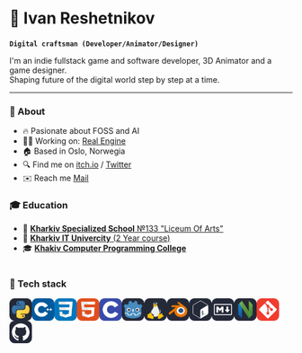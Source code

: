 


# 🪪 Ivan Reshetnikov

**`Digital craftsman (Developer/Animator/Designer)`**

I'm an indie fullstack game and software developer, 3D Animator and a game designer. \
Shaping future of the digital world step by step at a time.

---

### 🧐 About
* 🔥 Pasionate about FOSS and AI
* 👨‍💻 Working on: [Real Engine](https://github.com/ivan-resetnikov/Real-Engine)
* 🏠 Based in Oslo, Norwegia
* 🔍 Find me on [itch.io](mailto:ivan.resetnikov.alpha@gmail.com) / [Twitter](https://twitter.com/IvanResetikov)
* ✉️ Reach me [Mail](mailto:ivan.resetnikov.alpha@gmail.com)

### 🎓 Education
* 🏫 [**Kharkiv Specialized School** №133 "Liceum Of Arts"](https://mon.gov.ua/ua)
* 🎒 [**Kharkiv IT Univercity** (2 Year course)](https://ituniver.com/online-learning/about)
* 🎓 [**Khakiv Computer Programming College**](https://khpcc.com/)

#

### 🧰 Tech stack
<img align="left" src="https://github.com/tandpfun/skill-icons/blob/main/icons/Python-Dark.svg" width=40>
<img align="left" src="https://github.com/tandpfun/skill-icons/blob/main/icons/CPP.svg" width=40>
<img align="left" src="https://github.com/tandpfun/skill-icons/blob/main/icons/CSS.svg" width=40>
<img align="left" src="https://github.com/tandpfun/skill-icons/blob/main/icons/HTML.svg" width=40>
<img align="left" src="https://github.com/tandpfun/skill-icons/blob/main/icons/C.svg" width=40>
<img align="left" src="https://github.com/tandpfun/skill-icons/blob/main/icons/Godot-Dark.svg" width=40>
<img align="left" src="https://github.com/tandpfun/skill-icons/blob/main/icons/Linux-Dark.svg" width=40>
<img align="left" src="https://github.com/tandpfun/skill-icons/blob/main/icons/Blender-Dark.svg" width=40>
<img align="left" src="https://github.com/tandpfun/skill-icons/blob/main/icons/Bash-Dark.svg" width=40>
<img align="left" src="https://github.com/tandpfun/skill-icons/blob/main/icons/Markdown-Dark.svg" width=40>
<img align="left" src="https://github.com/tandpfun/skill-icons/blob/main/icons/NeoVim-Dark.svg" width=40>
<img align="left" src="https://github.com/tandpfun/skill-icons/blob/main/icons/Git.svg" width=40>
<img align="left" src="https://github.com/tandpfun/skill-icons/blob/main/icons/Github-Dark.svg" width=40>
<br><br>
